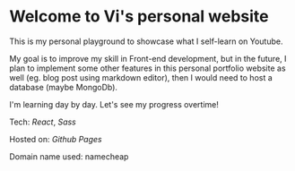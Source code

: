 # Welcome to Vi's personal website
This is my personal playground to showcase what I self-learn on Youtube.

My goal is to improve my skill in Front-end development, but in the future, I plan to implement some other features in this personal portfolio website as well (eg. blog post using markdown editor), then I would need to host a database (maybe MongoDb).

I'm learning day by day. Let's see my progress overtime!

Tech: *React*, *Sass*

Hosted on: *Github Pages*

Domain name used: namecheap

